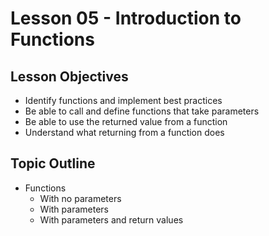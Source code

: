 # Lesson 05 - Introduction to Functions

## Lesson Objectives

* Identify functions and implement best practices
* Be able to call and define functions that take parameters
* Be able to use the returned value from a function
* Understand what returning from a function does

## Topic Outline

* Functions
    * With no parameters
    * With parameters
    * With parameters and return values
